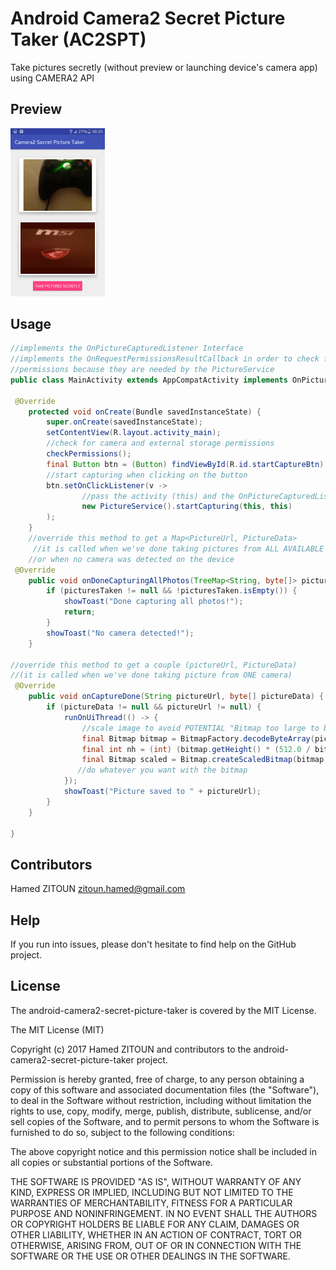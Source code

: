 # Android Camera2 Secret Picture Taker (AC2SPT)
Take pictures secretly (without preview or launching device's camera app) using CAMERA2 API
## Preview
<img src="preview/demo.png" width="30%">

## Usage
```java
//implements the OnPictureCapturedListener Interface 
//implements the OnRequestPermissionsResultCallback in order to check for camera and external storage
//permissions because they are needed by the PictureService
public class MainActivity extends AppCompatActivity implements OnPictureCapturedListener, ActivityCompat.OnRequestPermissionsResultCallback {

 @Override
    protected void onCreate(Bundle savedInstanceState) {
        super.onCreate(savedInstanceState);
        setContentView(R.layout.activity_main);
        //check for camera and external storage permissions
        checkPermissions();
        final Button btn = (Button) findViewById(R.id.startCaptureBtn);
        //start capturing when clicking on the button
        btn.setOnClickListener(v ->
                //pass the activity (this) and the OnPictureCapturedListener (thii) in parameters
                new PictureService().startCapturing(this, this)
        );
    }
    //override this method to get a Map<PictureUrl, PictureData> 
     //it is called when we've done taking pictures from ALL AVAILABLE cameras
    //or when no camera was detected on the device
 @Override
    public void onDoneCapturingAllPhotos(TreeMap<String, byte[]> picturesTaken) {
        if (picturesTaken != null && !picturesTaken.isEmpty()) {
            showToast("Done capturing all photos!");
            return;
        }
        showToast("No camera detected!");
    }

//override this method to get a couple (pictureUrl, PictureData) 
//(it is called when we've done taking picture from ONE camera)
 @Override
    public void onCaptureDone(String pictureUrl, byte[] pictureData) {
        if (pictureData != null && pictureUrl != null) {
            runOnUiThread(() -> {
                //scale image to avoid POTENTIAL "Bitmap too large to be uploaded into a texture" when displaying it in an ImageView
                final Bitmap bitmap = BitmapFactory.decodeByteArray(pictureData, 0, pictureData.length);
                final int nh = (int) (bitmap.getHeight() * (512.0 / bitmap.getWidth()));
                final Bitmap scaled = Bitmap.createScaledBitmap(bitmap, 512, nh, true);
               //do whatever you want with the bitmap
            });
            showToast("Picture saved to " + pictureUrl);
        }
    }

}
```
## Contributors

Hamed ZITOUN <zitoun.hamed@gmail.com>

## Help

If you run into issues, please don't hesitate to find help on the GitHub project.

## License

The android-camera2-secret-picture-taker is covered by the MIT License.

The MIT License (MIT)

Copyright (c) 2017 Hamed ZITOUN and contributors to the android-camera2-secret-picture-taker project.

Permission is hereby granted, free of charge, to any person obtaining a copy of this software and associated documentation files (the "Software"), to deal in the Software without restriction, including without limitation the rights to use, copy, modify, merge, publish, distribute, sublicense, and/or sell copies of the Software, and to permit persons to whom the Software is furnished to do so, subject to the following conditions:

The above copyright notice and this permission notice shall be included in all copies or substantial portions of the Software.

THE SOFTWARE IS PROVIDED "AS IS", WITHOUT WARRANTY OF ANY KIND, EXPRESS OR IMPLIED, INCLUDING BUT NOT LIMITED TO THE WARRANTIES OF MERCHANTABILITY, FITNESS FOR A PARTICULAR PURPOSE AND NONINFRINGEMENT. IN NO EVENT SHALL THE AUTHORS OR COPYRIGHT HOLDERS BE LIABLE FOR ANY CLAIM, DAMAGES OR OTHER LIABILITY, WHETHER IN AN ACTION OF CONTRACT, TORT OR OTHERWISE, ARISING FROM, OUT OF OR IN CONNECTION WITH THE SOFTWARE OR THE USE OR OTHER DEALINGS IN THE SOFTWARE.

